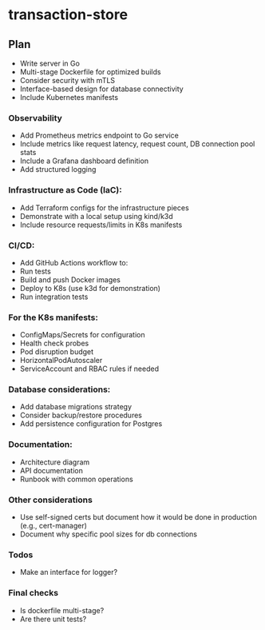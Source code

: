 # transaction-store

## Plan
- Write server in Go
- Multi-stage Dockerfile for optimized builds
- Consider security with mTLS
- Interface-based design for database connectivity
- Include Kubernetes manifests

### Observability

- Add Prometheus metrics endpoint to Go service
- Include metrics like request latency, request count, DB connection pool stats
- Include a Grafana dashboard definition
- Add structured logging

### Infrastructure as Code (IaC):

- Add Terraform configs for the infrastructure pieces
- Demonstrate with a local setup using kind/k3d
- Include resource requests/limits in K8s manifests

### CI/CD:

- Add GitHub Actions workflow to:
- Run tests
- Build and push Docker images
- Deploy to K8s (use k3d for demonstration)
- Run integration tests

### For the K8s manifests:

- ConfigMaps/Secrets for configuration
- Health check probes
- Pod disruption budget
- HorizontalPodAutoscaler
- ServiceAccount and RBAC rules if needed

### Database considerations:

- Add database migrations strategy
- Consider backup/restore procedures
- Add persistence configuration for Postgres

### Documentation:
- Architecture diagram
- API documentation
- Runbook with common operations

### Other considerations
- Use self-signed certs but document how it would be done in production (e.g., cert-manager)
- Document why specific pool sizes for db connections

### Todos
- Make an interface for logger?

### Final checks
- Is dockerfile multi-stage?
- Are there unit tests?
